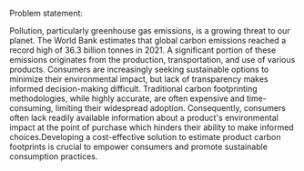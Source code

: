 Problem statement:

Pollution, particularly greenhouse gas emissions, is a growing threat to our planet. 
The World Bank estimates that global carbon emissions reached a record high of 36.3
billion tonnes in 2021. A significant portion of these emissions originates from the 
production, transportation, and use of various products. Consumers are increasingly 
seeking sustainable options to minimize their environmental impact, but lack of transparency 
makes informed decision-making difficult. Traditional carbon footprinting methodologies, while highly accurate, 
are often expensive and time-consuming, limiting their widespread adoption. Consequently, consumers often lack 
readily available information about a product's environmental impact at the point of purchase which hinders 
their ability to make informed choices.Developing a cost-effective solution to estimate product carbon
footprints is crucial to empower consumers and promote sustainable consumption practices.


